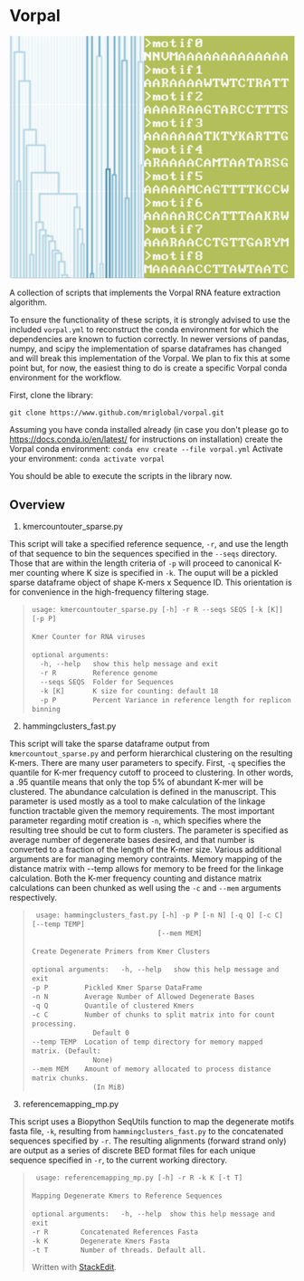 ﻿# **Vorpal**
<p align=center>
<img src="vorpal_graphic.png"/>
</p>
A collection of scripts that implements the Vorpal RNA feature extraction algorithm.

To ensure the functionality of these scripts, it is strongly advised to use the included `vorpal.yml`
to reconstruct the conda environment for which the dependencies are known to fuction correctly. In newer versions of pandas, numpy, and scipy the implementation of sparse dataframes has changed and will break this implementation of the Vorpal. We plan to fix this at some point but, for now, the easiest thing to do is create a specific Vorpal conda environment for the workflow.

First, clone the library:

    git clone https://www.github.com/mriglobal/vorpal.git

Assuming you have conda installed already (in case you don't please go to https://docs.conda.io/en/latest/ for instructions on installation) create the Vorpal conda environment: `conda env create --file vorpal.yml`
Activate your environment: `conda activate vorpal`

You should be able to execute the scripts in the library now.

## Overview

1. kmercountouter_sparse.py

This script will take a specified reference sequence, `-r`, and use the length of that sequence to bin the sequences specified in the `--seqs` directory. Those that are within the length criteria of `-p` will proceed to canonical K-mer counting where K size is specified in `-k`. The ouput will be a pickled sparse dataframe object of shape K-mers x Sequence ID. This orientation is for convenience in the high-frequency filtering stage.

>     usage: kmercountouter_sparse.py [-h] -r R --seqs SEQS [-k [K]] [-p P]
>     
>     Kmer Counter for RNA viruses
>     
>     optional arguments:
>       -h, --help   show this help message and exit
>       -r R         Reference genome
>       --seqs SEQS  Folder for Sequences
>       -k [K]       K size for counting: default 18
>       -p P         Percent Variance in reference length for replicon binning
>

 2. hammingclusters_fast.py
 
This script will take the sparse dataframe output from `kmercountout_sparse.py` and perform hierarchical clustering on the resulting K-mers. There are many user parameters to specify. First, `-q` specifies the quantile for K-mer frequency cutoff to proceed to clustering. In other words, a .95 quantile means that only the top 5% of abundant K-mer will be clustered. The abundance calculation is defined in the manuscript. This parameter is used mostly as a tool to make calculation of the linkage function tractable given the memory requirements. The most important parameter regarding motif creation is `-n`, which specifies where the resulting tree should be cut to form clusters. The parameter is specified as average number of degenerate bases desired, and that number is converted to a fraction of the length of the K-mer size. Various additional arguments are for managing memory contraints. Memory mapping of the distance matrix with --temp allows for memory to be freed for the linkage calculation. Both the K-mer frequency counting and distance matrix calculations can been chunked as well using the `-c` and `--mem` arguments respectively.

>      usage: hammingclusters_fast.py [-h] -p P [-n N] [-q Q] [-c C] [--temp TEMP]
>                                    [--mem MEM]
>     
>     Create Degenerate Primers from Kmer Clusters
>     
>     optional arguments:   -h, --help   show this help message and exit  
>     -p P         Pickled Kmer Sparse DataFrame   
>     -n N         Average Number of Allowed Degenerate Bases   
>     -q Q         Quantile of clustered Kmers   
>     -c C         Number of chunks to split matrix into for count processing.
>                    Default 0   
>     --temp TEMP  Location of temp directory for memory mapped matrix. (Default:
>                    None)   
>     --mem MEM    Amount of memory allocated to process distance matrix chunks.
>                    (In MiB)

 3. referencemapping_mp.py
 
 This script uses a Biopython SeqUtils function to map the degenerate motifs fasta file, `-k`, resulting from `hammingclusters_fast.py`  to the concatenated sequences specified by `-r`. The resulting alignments (forward strand only) are output as a series of discrete BED format files for each unique sequence specified in `-r`, to the current working directory.
 

>      usage: referencemapping_mp.py [-h] -r R -k K [-t T]
>     
>     Mapping Degenerate Kmers to Reference Sequences
>     
>     optional arguments:   -h, --help  show this help message and exit   
>     -r R        Concatenated References Fasta   
>     -k K        Degenerate Kmers Fasta   
>     -t T        Number of threads. Default all.
> 
> 
> 
> Written with [StackEdit](https://stackedit.io/).

